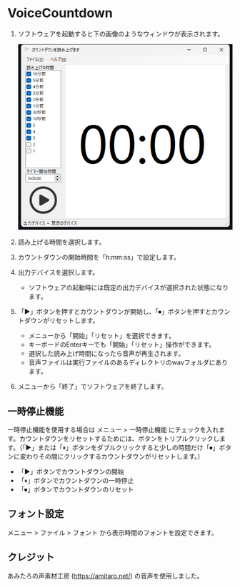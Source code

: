 ﻿# VoiceCountdown

1. ソフトウェアを起動すると下の画像のようなウィンドウが表示されます。

    ![image](image.png)

2. 読み上げる時間を選択します。
3. カウントダウンの開始時間を「h:mm:ss」で設定します。
4. 出力デバイスを選択します。

    - ソフトウェアの起動時には既定の出力デバイスが選択された状態になります。

5. 「▶」ボタンを押すとカウントダウンが開始し、「⏹」ボタンを押すとカウントダウンがリセットします。

    - メニューから「開始」「リセット」を選択できます。
    - キーボードのEnterキーでも「開始」「リセット」操作ができます。
    - 選択した読み上げ時間になったら音声が再生されます。
    - 音声ファイルは実行ファイルのあるディレクトリのwavフォルダにあります。

6. メニューから「終了」でソフトウェアを終了します。

## 一時停止機能

一時停止機能を使用する場合は メニュー > 一時停止機能 にチェックを入れます。カウントダウンをリセットするためには、ボタンをトリプルクリックします。（「▶」または「⏸」ボタンをダブルクリックすると少しの時間だけ「⏹」ボタンに変わりその間にクリックするカウントダウンがリセットします。）

- 「▶」ボタンでカウントダウンの開始
- 「⏸」ボタンでカウントダウンの一時停止
- 「⏹」ボタンでカウントダウンのリセット

## フォント設定

メニュー > ファイル > フォント から表示時間のフォントを設定できます。

## クレジット

あみたろの声素材工房 (<https://amitaro.net/>) の音声を使用しました。
